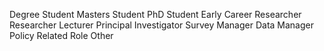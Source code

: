 Degree Student
Masters Student
PhD Student
Early Career Researcher
Researcher
Lecturer
Principal Investigator
Survey Manager
Data Manager
Policy Related Role
Other